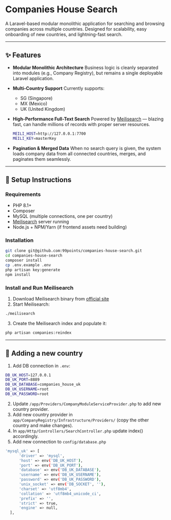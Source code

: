 # Companies House Search

A Laravel-based modular monolithic application for searching and browsing companies across multiple countries.
Designed for scalability, easy onboarding of new countries, and lightning-fast search.

---

## ✨ Features

* **Modular Monolithic Architecture**
  Business logic is cleanly separated into modules (e.g., Company Registry), but remains a single deployable Laravel application.

* **Multi-Country Support**
  Currently supports:

  * SG (Singapore)
  * MX (Mexico)
  * UK (United Kingdom)

* **High-Performance Full-Text Search**
  Powered by [Meilisearch](https://www.meilisearch.com/) — blazing fast, can handle millions of records with proper server resources.

  ```bash
  MEILI_HOST=http://127.0.0.1:7700
  MEILI_KEY=masterKey
  ```

* **Pagination & Merged Data**
  When no search query is given, the system loads company data from all connected countries, merges, and paginates them seamlessly.

---

## 🚀 Setup Instructions

### Requirements

* PHP 8.1+
* Composer
* MySQL (multiple connections, one per country)
* [Meilisearch](https://www.meilisearch.com/) server running
* Node.js + NPM/Yarn (if frontend assets need building)

### Installation

```bash
git clone git@github.com:99points/companies-house-search.git
cd companies-house-search
composer install
cp .env.example .env
php artisan key:generate
npm install
```

### Install and Run Meilisearch

1. Download Meilisearch binary from [official site](https://docs.meilisearch.com/learn/getting_started/installation.html)
2. Start Meilisearch:

```bash
./meilisearch
```

3. Create the Meilisearch index and populate it:

```bash
php artisan companies:reindex
```

---

## 🚀 Adding a new country

  1. Add DB connection in `.env`:

  ```bash
  DB_UK_HOST=127.0.0.1
  DB_UK_PORT=8889
  DB_UK_DATABASE=companies_house_uk
  DB_UK_USERNAME=root
  DB_UK_PASSWORD=root
  ```

  2. Update `/app/Providers/CompanyModuleServiceProvider.php` to add new country provider.
  3. Add new country provider in `app/CompanyRegistry/Infrastructure/Providers/` (copy the other country and make changes).
  4. In `app/Http/Controllers/SearchController.php` update index() accordingly.
  5. Add new connection to `config/database.php`
  
  ```bash
  'mysql_uk' => [
        'driver' => 'mysql',
        'host' => env('DB_UK_HOST'),
        'port' => env('DB_UK_PORT'),
        'database' => env('DB_UK_DATABASE'),
        'username' => env('DB_UK_USERNAME'),
        'password' => env('DB_UK_PASSWORD'),
        'unix_socket' => env('DB_SOCKET', ''),
        'charset' => 'utf8mb4',
        'collation' => 'utf8mb4_unicode_ci',
        'prefix' => '',
        'strict' => true,
        'engine' => null,
    ],
```
